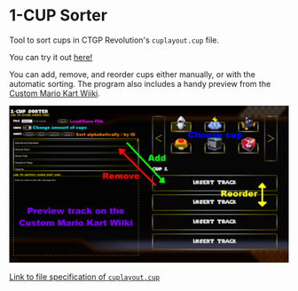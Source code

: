 # 1-CUP Sorter
Tool to sort cups in CTGP Revolution's `cuplayout.cup` file.

You can try it out [here!](https://1up.fi/tools/sort)

You can add, remove, and reorder cups either manually, or with the automatic sorting. The program also includes a handy preview from the [Custom Mario Kart Wiiki](http://wiki.tockdom.com/wiki/Main_Page).

![guide image](./img/screenshots/guide.png)

[Link to file specification of `cuplayout.cup`](https://gist.github.com/1UPNuke/d696352dcc2327c9b12a560337afac32)
